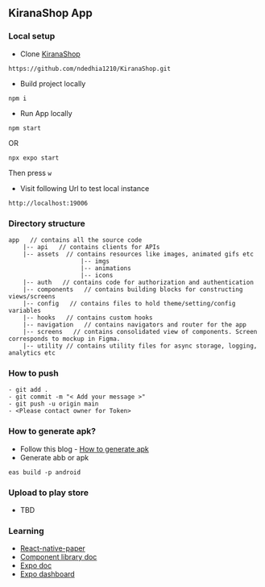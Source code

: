 ## KiranaShop App

### Local setup

- Clone [KiranaShop](https://github.com/ndedhia1210/KiranaShop)

```
https://github.com/ndedhia1210/KiranaShop.git
```

- Build project locally

```
npm i
```

- Run App locally

```
npm start
```

OR

```
npx expo start
```

Then press `w`

- Visit following Url to test local instance

```
http://localhost:19006
```

### Directory structure

```
app   // contains all the source code
    |-- api   // contains clients for APIs
	|-- assets  // contains resources like images, animated gifs etc
					|-- imgs
					|-- animations
					|-- icons
	|-- auth   // contains code for authorization and authentication
	|-- components   // contains building blocks for constructing views/screens
	|-- config   // contains files to hold theme/setting/config variables
	|-- hooks   // contains custom hooks
	|-- navigation   // contains navigators and router for the app
	|-- screens   // contains consolidated view of components. Screen corresponds to mockup in Figma.
	|-- utility // contains utility files for async storage, logging, analytics etc
```

### How to push

```
- git add .
- git commit -m "< Add your message >"
- git push -u origin main
- <Please contact owner for Token>
```

### How to generate apk?

- Follow this blog - [How to generate apk](https://dev.to/chinmaymhatre/how-to-generate-apk-using-react-native-expo-kae)
- Generate abb or apk

```
eas build -p android
```

### Upload to play store

- TBD

### Learning

- [React-native-paper](https://callstack.github.io/react-native-paper/docs/guides/getting-started/)
- [Component library doc](https://callstack.github.io/react-native-paper/docs/components)
- [Expo doc](https://docs.expo.dev/)
- [Expo dashboard](https://expo.dev/login)
